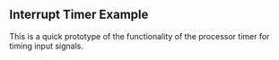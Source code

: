 ## Interrupt Timer Example


This is a quick prototype of the functionality of the processor timer for timing
input signals.
